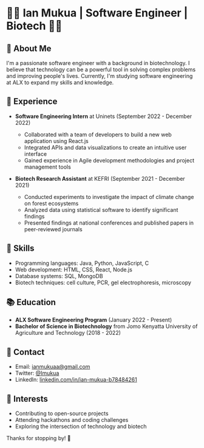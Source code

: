 
👨‍💻 Ian Mukua | Software Engineer | Biotech 👨‍🔬
============================================================

📝 About Me
-----------

I'm a passionate software engineer with a background in biotechnology. I believe that technology can be a powerful tool in solving complex problems and improving people's lives. Currently, I'm studying software engineering at ALX to expand my skills and knowledge.

💼 Experience
-------------

-   **Software Engineering Intern** at Uninets (September 2022 - December 2022)

    -   Collaborated with a team of developers to build a new web application using React.js
    -   Integrated APIs and data visualizations to create an intuitive user interface
    -   Gained experience in Agile development methodologies and project management tools
-   **Biotech Research Assistant** at KEFRI (September 2021 - December 2021)

    -   Conducted experiments to investigate the impact of climate change on forest ecosystems
    -   Analyzed data using statistical software to identify significant findings
    -   Presented findings at national conferences and published papers in peer-reviewed journals

🌱 Skills
---------

-   Programming languages: Java, Python, JavaScript, C
-   Web development: HTML, CSS, React, Node.js
-   Database systems: SQL, MongoDB
-   Biotech techniques: cell culture, PCR, gel electrophoresis, microscopy

📚 Education
------------

-   **ALX Software Engineering Program** (January 2022 - Present)
-   **Bachelor of Science in Biotechnology** from Jomo Kenyatta University of Agriculture and Technology (2018 - 2022)

📧 Contact
----------

-   Email: <ianmukuaa@gmail.com>
-   Twitter: [@Imukua](https://twitter.com/I_mukua)
-   LinkedIn: [linkedin.com/in/ian-mukua-b78484261](https://www.linkedin.com/in/ian-mukua-b78484261/)

🚀 Interests
------------

-   Contributing to open-source projects
-   Attending hackathons and coding challenges
-   Exploring the intersection of technology and biotech

Thanks for stopping by! 👋
